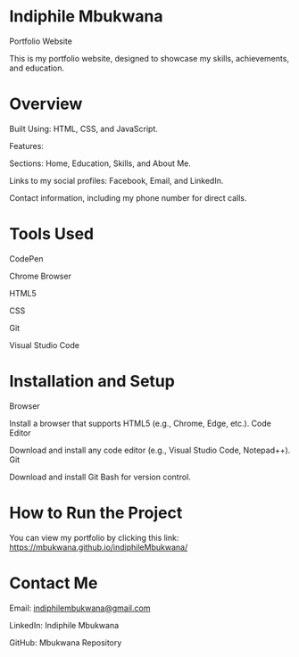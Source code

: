 # Indiphile Mbukwana
Portfolio Website

This is my portfolio website, designed to showcase my skills, achievements, and education.

# Overview
Built Using: HTML, CSS, and JavaScript.

Features:

Sections: Home, Education, Skills, and About Me.

Links to my social profiles: Facebook, Email, and LinkedIn.

Contact information, including my phone number for direct calls.
# Tools Used
CodePen

Chrome Browser

HTML5

CSS

Git

Visual Studio Code

# Installation and Setup

Browser

Install a browser that supports HTML5 (e.g., Chrome, Edge, etc.).
Code Editor

Download and install any code editor (e.g., Visual Studio Code, Notepad++).
Git

 Download and install Git Bash for version control.
# How to Run the Project

You can view my portfolio by clicking this link:
https://mbukwana.github.io/indiphileMbukwana/

# Contact Me
Email: indiphilembukwana@gmail.com

LinkedIn: Indiphile Mbukwana

GitHub: Mbukwana Repository
